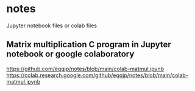 # notes
Jupyter notebook files or colab files

## Matrix multiplication C program in Jupyter notebook or google colaboratory

https://github.com/eqqjp/notes/blob/main/colab-matmul.ipynb
https://colab.research.google.com/github/eqqjp/notes/blob/main/colab-matmul.ipynb
